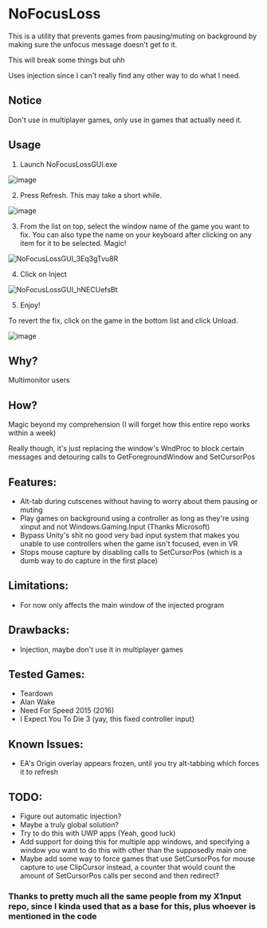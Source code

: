 # NoFocusLoss
This is a utility that prevents games from pausing/muting on background by making sure the unfocus message doesn't get to it.

This will break some things but uhh

Uses injection since I can't really find any other way to do what I need.

## Notice
Don't use in multiplayer games, only use in games that actually need it.

## Usage

1. Launch NoFocusLossGUI.exe

![image](https://github.com/araghon007/NoFocusLoss/assets/10870921/c3a263ea-d35d-4521-adf3-c423694d8033)

2. Press Refresh. This may take a short while.

![image](https://github.com/araghon007/NoFocusLoss/assets/10870921/daed98f0-6078-485e-b026-77139057e38c)

3. From the list on top, select the window name of the game you want to fix. You can also type the name on your keyboard after clicking on any item for it to be selected. Magic!

![NoFocusLossGUI_3Eq3gTvu8R](https://github.com/araghon007/NoFocusLoss/assets/10870921/5eb3f0bd-2467-4cdb-b85d-dff27e9425c5)

4. Click on Inject

![NoFocusLossGUI_hNECUefsBt](https://github.com/araghon007/NoFocusLoss/assets/10870921/8dc1c1f8-f427-4b28-9614-c58f7ee01174)

5. Enjoy!

To revert the fix, click on the game in the bottom list and click Unload.

![image](https://github.com/araghon007/NoFocusLoss/assets/10870921/5394dfdc-1a10-425c-b27b-7d891f027c3b)


## Why?
Multimonitor users

## How?
Magic beyond my comprehension (I will forget how this entire repo works within a week)

Really though, it's just replacing the window's WndProc to block certain messages and detouring calls to GetForegroundWindow and SetCursorPos

## Features:
- Alt-tab during cutscenes without having to worry about them pausing or muting
- Play games on background using a controller as long as they're using xinput and not Windows.Gaming.Input (Thanks Microsoft)
- Bypass Unity's shit no good very bad input system that makes you unable to use controllers when the game isn't focused, even in VR
- Stops mouse capture by disabling calls to SetCursorPos (which is a dumb way to do capture in the first place)

## Limitations:
- For now only affects the main window of the injected program

## Drawbacks:
- Injection, maybe don't use it in multiplayer games

## Tested Games:
- Teardown
- Alan Wake
- Need For Speed 2015 (2016)
- I Expect You To Die 3 (yay, this fixed controller input)

## Known Issues:
- EA's Origin overlay appears frozen, until you try alt-tabbing which forces it to refresh

## TODO:
- Figure out automatic injection?
- Maybe a truly global solution?
- Try to do this with UWP apps (Yeah, good luck)
- Add support for doing this for multiple app windows, and specifying a window you want to do this with other than the supposedly main one
- Maybe add some way to force games that use SetCursorPos for mouse capture to use ClipCursor instead, a counter that would count the amount of SetCursorPos calls per second and then redirect?

### Thanks to pretty much all the same people from my X1nput repo, since I kinda used that as a base for this, plus whoever is mentioned in the code
